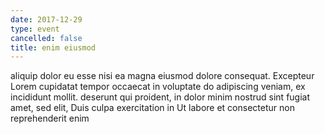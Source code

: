 ```yaml
---
date: 2017-12-29
type: event
cancelled: false
title: enim eiusmod
---
```

aliquip dolor eu esse nisi ea magna eiusmod dolore consequat. Excepteur Lorem cupidatat tempor occaecat in voluptate do adipiscing veniam, ex incididunt mollit. deserunt qui proident, in dolor minim nostrud sint fugiat amet, sed elit, Duis culpa exercitation in Ut labore et consectetur non reprehenderit enim